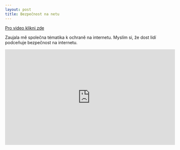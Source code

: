 ```yaml
---
layout: post
title: Bezpečnost na netu
---
```

<a href="https://www.youtube.com/watch?v=QFjzFNtD_RY">Pro video klikni zde</a>

Zaujala mě společna tématika k ochraně na internetu. Myslím si, že dost lidí podceňuje bezpečnost na internetu.

<iframe width="560" height="315" src="https://www.youtube.com/embed/WMiirBYZmfQ" frameborder="0" allowfullscreen></iframe> 

